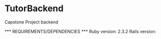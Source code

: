 # TutorBackend
Capstone Project backend

*** REQUIREMENTS/DEPENDENCIES ***
Ruby version: 2.3.2
Rails version:
